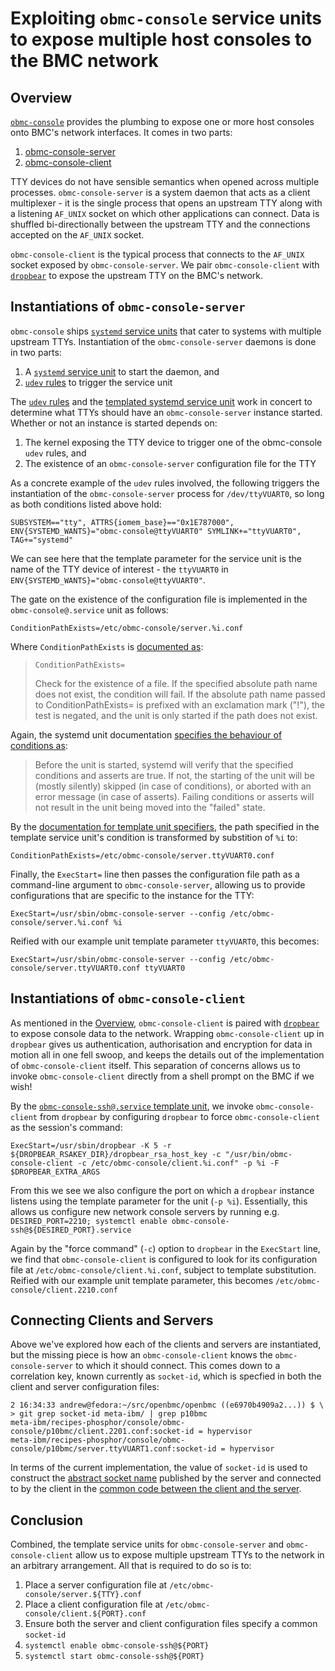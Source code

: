 # Exploiting `obmc-console` service units to expose multiple host consoles to the BMC network

## Overview

[`obmc-console`][obmc-console] provides the plumbing to expose one or more host
consoles onto BMC's network interfaces. It comes in two parts:

[obmc-console]: https://github.com/openbmc/obmc-console

1. [obmc-console-server][obmc-console-server]
2. [obmc-console-client][obmc-console-client]

[obmc-console-server]: https://github.com/openbmc/obmc-console/blob/397fd035e3adda2f3d36bfc5f2268372847778e7/Makefile.am#L29-L38
[obmc-console-client]: https://github.com/openbmc/obmc-console/blob/397fd035e3adda2f3d36bfc5f2268372847778e7/Makefile.am#L46-L51

TTY devices do not have sensible semantics when opened across multiple
processes. `obmc-console-server` is a system daemon that acts as a
client multiplexer - it is the single process that opens an upstream TTY along
with a listening `AF_UNIX` socket on which other applications can connect. Data
is shuffled bi-directionally between the upstream TTY and the connections
accepted on the `AF_UNIX` socket.

`obmc-console-client` is the typical process that connects to the `AF_UNIX`
socket exposed by `obmc-console-server`. We pair `obmc-console-client` with
[`dropbear`][dropbear] to expose the upstream TTY on the BMC's network.

[dropbear]: https://github.com/mkj/dropbear

## Instantiations of `obmc-console-server`

`obmc-console` ships [`systemd` service units][man-5-systemd-service] that cater
to systems with multiple upstream TTYs. Instantiation of the
`obmc-console-server` daemons is done in two parts:

[man-5-systemd-service]: https://www.freedesktop.org/software/systemd/man/systemd.service.html

1. A [`systemd` service unit][obmc-console-server-service-unit] to start the
   daemon, and
2. [`udev` rules][obmc-console-udev-rules] to trigger the service unit

[obmc-console-server-service-unit]: https://github.com/openbmc/obmc-console/blob/397fd035e3adda2f3d36bfc5f2268372847778e7/conf/obmc-console%40.service.in
[obmc-console-udev-rules]: https://github.com/openbmc/obmc-console/blob/397fd035e3adda2f3d36bfc5f2268372847778e7/conf/80-obmc-console-uart.rules.in

The [`udev` rules][man-7-udev] and the [templated systemd service
unit][man-5-systemd-unit] work in concert to determine what TTYs should have
an `obmc-console-server` instance started. Whether or not an instance is started
depends on:

[man-7-udev]: https://man7.org/linux/man-pages/man7/udev.7.html
[man-5-systemd-unit]: https://www.freedesktop.org/software/systemd/man/systemd.unit.html#Description

1. The kernel exposing the TTY device to trigger one of the obmc-console `udev`
   rules, and
2. The existence of an `obmc-console-server` configuration file for the TTY

As a concrete example of the `udev` rules involved, the following triggers the
instantiation of the `obmc-console-server` process for `/dev/ttyVUART0`, so long
as both conditions listed above hold:

```
SUBSYSTEM=="tty", ATTRS{iomem_base}=="0x1E787000", ENV{SYSTEMD_WANTS}="obmc-console@ttyVUART0" SYMLINK+="ttyVUART0", TAG+="systemd"
```

We can see here that the template parameter for the service unit is the name of
the TTY device of interest  - the `ttyVUART0` in
`ENV{SYSTEMD_WANTS}="obmc-console@ttyVUART0"`.

The gate on the existence of the configuration file is implemented in the
`obmc-console@.service` unit as follows:

```
ConditionPathExists=/etc/obmc-console/server.%i.conf
```

Where `ConditionPathExists` is [documented
as][man-5-systemd-unit-condition-path-exists]:

[man-5-systemd-unit-condition-path-exists]: https://www.freedesktop.org/software/systemd/man/systemd.unit.html#ConditionPathExists=

> `ConditionPathExists=`
>
> Check for the existence of a file. If the specified absolute path name does
> not exist, the condition will fail. If the absolute path name passed to
> ConditionPathExists= is prefixed with an exclamation mark ("!"), the test is
> negated, and the unit is only started if the path does not exist.

Again, the systemd unit documentation [specifies the behaviour of conditions
as][man-5-systemd-unit-conditions]:

[man-5-systemd-unit-conditions]: https://www.freedesktop.org/software/systemd/man/systemd.unit.html#Conditions%20and%20Asserts

> Before the unit is started, systemd will verify that the specified conditions
> and asserts are true. If not, the starting of the unit will be (mostly
> silently) skipped (in case of conditions), or aborted with an error message
> (in case of asserts). Failing conditions or asserts will not result in the
> unit being moved into the "failed" state. 

By the [documentation for template unit
specifiers][man-5-systemd-unit-specifiers], the path specified in the template
service unit's condition is transformed by substition of `%i` to:

[man-5-systemd-unit-specifiers]: https://www.freedesktop.org/software/systemd/man/systemd.unit.html#Specifiers

```
ConditionPathExists=/etc/obmc-console/server.ttyVUART0.conf
```

Finally, the `ExecStart=` line then passes the configuration file path as a
command-line argument to `obmc-console-server`, allowing us to provide
configurations that are specific to the instance for the TTY:

```
ExecStart=/usr/sbin/obmc-console-server --config /etc/obmc-console/server.%i.conf %i
```

Reified with our example unit template parameter `ttyVUART0`, this becomes:

```
ExecStart=/usr/sbin/obmc-console-server --config /etc/obmc-console/server.ttyVUART0.conf ttyVUART0
```

## Instantiations of `obmc-console-client`

As mentioned in the [Overview](#Overview), `obmc-console-client` is paired with
[`dropbear`][dropbear] to expose console data to the network. Wrapping
`obmc-console-client` up in `dropbear` gives us authentication, authorisation
and encryption for data in motion all in one fell swoop, and keeps the details
out of the implementation of `obmc-console-client` itself. This separation of
concerns allows us to invoke `obmc-console-client` directly from a shell prompt
on the BMC if we wish!

By the [`obmc-console-ssh@.service` template
unit][obmc-console-client-service-unit], we invoke `obmc-console-client` from
`dropbear` by configuring `dropbear` to force `obmc-console-client` as the
session's command:

```
ExecStart=/usr/sbin/dropbear -K 5 -r ${DROPBEAR_RSAKEY_DIR}/dropbear_rsa_host_key -c "/usr/bin/obmc-console-client -c /etc/obmc-console/client.%i.conf" -p %i -F $DROPBEAR_EXTRA_ARGS
```

From this we see we also configure the port on which a `dropbear` instance
listens using the template parameter for the unit (`-p %i`). Essentially, this
allows us configure new network console servers by running e.g.
`DESIRED_PORT=2210; systemctl enable obmc-console-ssh@${DESIRED_PORT}.service`

Again by the "force command" (`-c`) option to `dropbear` in the `ExecStart`
line, we find that `obmc-console-client` is configured to look for its
configuration file at `/etc/obmc-console/client.%i.conf`, subject to template
substitution. Reified with our example unit template parameter, this becomes
`/etc/obmc-console/client.2210.conf`

[obmc-console-client-service-unit]: https://github.com/openbmc/obmc-console/blob/397fd035e3adda2f3d36bfc5f2268372847778e7/conf/obmc-console-ssh%40.service.in

## Connecting Clients and Servers

Above we've explored how each of the clients and servers are instantiated, but
the missing piece is how an `obmc-console-client` knows the
`obmc-console-server` to which it should connect. This comes down to a
correlation key, known currently as `socket-id`, which is specfied in both the
client and server configuration files:

```
2 16:34:33 andrew@fedora:~/src/openbmc/openbmc ((e6970b4909a2...)) $ \
> git grep socket-id meta-ibm/ | grep p10bmc
meta-ibm/recipes-phosphor/console/obmc-console/p10bmc/client.2201.conf:socket-id = hypervisor
meta-ibm/recipes-phosphor/console/obmc-console/p10bmc/server.ttyVUART1.conf:socket-id = hypervisor
```

In terms of the current implementation, the value of `socket-id` is used to
construct the [abstract socket name][man-7-unix] published by the server and
connected to by the client in the [common code between the client and the
server][obmc-console-console-socket].

[man-7-unix]: https://man7.org/linux/man-pages/man7/unix.7.html
[obmc-console-console-socket]: https://github.com/openbmc/obmc-console/blob/397fd035e3adda2f3d36bfc5f2268372847778e7/console-socket.c#L26-L54

## Conclusion

Combined, the template service units for `obmc-console-server` and
`obmc-console-client` allow us to expose multiple upstream TTYs to the network
in an arbitrary arrangement. All that is required to do so is to:

1. Place a server configuration file at `/etc/obmc-console/server.${TTY}.conf`
2. Place a client configuration file at `/etc/obmc-console/client.${PORT}.conf`
3. Ensure both the server and client configuration files specify a common
   `socket-id`
4. `systemctl enable obmc-console-ssh@${PORT}`
5. `systemctl start obmc-console-ssh@${PORT}`
